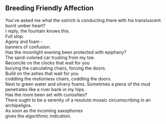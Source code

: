 Breeding Friendly Affection
---------------------------
You've asked me what the ostrich is conducting there with his transluscent burnt umber heart?  
I reply, the fountain knows this.  
Full stop.  
Agony and foam -  
banners of confusion.  
Has the moonlight evening been protected with epiphany?  
The sand-colored car trusting from my toe.  
Reconcile on the clocks that wait for you  
burying the calculating chairs, forcing the doors.  
Build on the ashes that wait for you  
coddling the motionless chairs, coddling the doors.  
Next to green water and silvery foams. Sometimes a piece of the mud  
penetrates like a river bank in my hips.  
Has the room been set with curiosities?  
There ought to be a serenity of a resolute mosaic circumscribing in an archipeligos.  
As soon as the incoming saxophones  
gives the algorithmic indication.  
